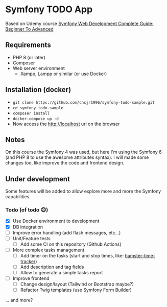 # Symfony TODO App

Based on Udemy course [Symfony Web Development Complete Guide: Beginner To Advanced](https://www.udemy.com/course/symfony-4-web-development-from-beginner-to-advanced)

## Requirements

- PHP 8 (or later)
- Composer
- Web server environment
  - Xampp, Lampp or similar (or use Docker)

## Installation (docker)

- `git clone https://github.com/chsjr1996/symfony-todo-sample.git`
- `cd symfony-todo-sample`
- `composer install`
- `docker-compose up -d`
- Now access the [http://localhost](http://localhost) url on the browser

## Notes

On this course the Symfony 4 was used, but here I'm using the Symfony 6 (and PHP 8 to use the awesome attributes syntax). I will made some changes too, like improve the code and frontend design.

## Under development

Some features will be added to allow explore more and more the Symfony capabilities

### Todo (of todo 😊)

- [x] Use Docker environment to development
- [x] DB integration
- [ ] Improve error handling (add flash messages, etc...)
- [ ] Unit/Feature tests
  - [ ] Add some CI on this repository (Github Actions)
- [ ] More complex tasks management
  - [ ] Add timer on the tasks (start and stop times, like: [hamster-time-tracker](https://github.com/projecthamster/hamster))
  - [ ] Add description and tag fields
  - [ ] Allow to generate a simple tasks report
- [ ] Improve frontend
  - [ ] Change design/layout (Tailwind or Bootstrap maybe?)
  - [ ] Refactor Twig templates (use Symfony Form Builder)

... and more?

